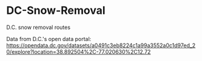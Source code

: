 # DC-Snow-Removal
D.C. snow removal routes 

Data from D.C.'s open data portal: https://opendata.dc.gov/datasets/a0491c3eb8224c1a99a3552a0c1d97ed_20/explore?location=38.892504%2C-77.020630%2C12.72
